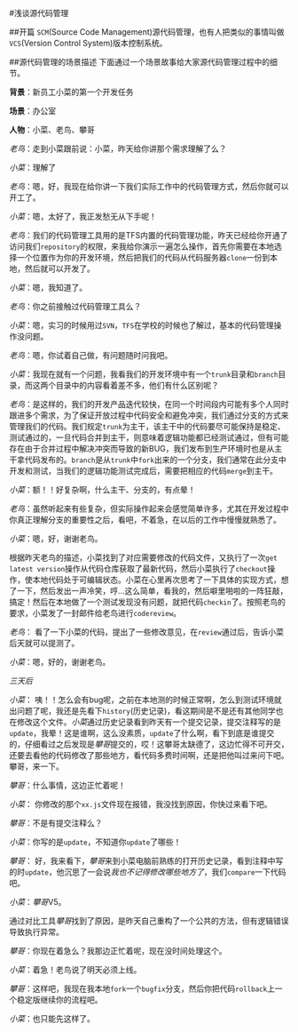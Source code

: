 #浅谈源代码管理

##开篇
`SCM`(Source Code Management)源代码管理，也有人把类似的事情叫做`VCS`(Version Control System)版本控制系统。

##源代码管理的场景描述
下面通过一个场景故事给大家源代码管理过程中的细节。

**背景**：新员工小菜的第一个开发任务

**场景**：办公室

**人物**：小菜、老鸟、攀哥

*老鸟*：走到小菜跟前说：小菜，昨天给你讲那个需求理解了么？

*小菜*：理解了

*老鸟*：嗯，好，我现在给你讲一下我们实际工作中的代码管理方式，然后你就可以开工了。

*小菜*：嗯，太好了，我正发愁无从下手呢！

*老鸟*：我们的代码管理工具用的是TFS内置的代码管理功能，昨天已经给你开通了访问我们`repository`的权限，来我给你演示一遍怎么操作，首先你需要在本地选择一个位置作为你的开发环境，然后把我们的代码从代码服务器`clone`一份到本地，然后就可以开发了。

*小菜*：嗯，我知道了。

*老鸟*：你之前接触过代码管理工具么？

*小菜*：嗯，实习的时候用过`SVN`，`TFS`在学校的时候也了解过，基本的代码管理操作没问题。

*老鸟*：嗯，你试着自己做，有问题随时问我吧。

*小菜*：我现在就有一个问题，我看我们的开发环境中有一个`trunk`目录和`branch`目录，而这两个目录中的内容看着差不多，他们有什么区别呢？

*老鸟*：是这样的，我们的开发产品迭代较快，在同一个时间段内可能有多个人同时跟进多个需求，为了保证开放过程中代码安全和避免冲突，我们通过分支的方式来管理我们的代码。我们规定`trunk`为主干，该主干中的代码要尽可能保持是稳定、测试通过的，一旦代码合并到主干，则意味着逻辑功能都已经测试通过，但有可能存在由于合并过程中解决冲突而导致的新BUG，我们发布到生产环境时也是从主干拿代码发布的。`branch`是从`trunk`中`fork`出来的一个分支，我们通常在此分支中开发和测试，当我们的逻辑功能测试完成后，需要把相应的代码`merge`到主干。

*小菜*：额！！好复杂啊，什么主干、分支的，有点晕！

*老鸟*：虽然听起来有些复杂，但实际操作起来会感觉简单许多，尤其在开发过程中你真正理解分支的重要性之后，看吧，不着急，在以后的工作中慢慢就熟悉了。

*小菜*：嗯，好，谢谢老鸟。

根据昨天老鸟的描述，小菜找到了对应需要修改的代码文件，又执行了一次`get latest version`操作从代码仓库获取了最新代码，然后小菜执行了`checkout`操作，使本地代码处于可编辑状态。小菜在心里再次思考了一下具体的实现方式，想了一下，然后发出一声冷笑，哼...这么简单，看我的，然后噼里啪啦的一阵狂敲，搞定！然后在本地做了一个测试发现没有问题，就把代码`checkin`了。按照老鸟的要求，小菜发了一封邮件给老鸟进行`codereview`。

*老鸟*：
看了一下小菜的代码，提出了一些修改意见，在`review`通过后，告诉小菜后天就可以提测了。

*小菜*：嗯，好的，谢谢老鸟。

*三天后*

*小菜*：
咦！！怎么会有bug呢，之前在本地测的时候正常啊，怎么到测试环境就出问题了呢，我还是先看下`history`(历史记录)，看这期间是不是还有其他同学也在修改这个文件。*小菜*通过历史记录看到昨天有一个提交记录，提交注释写的是`update`，我晕！这是谁啊，这么没素质，`update`了什么啊，看下到底是谁提交的，仔细看过之后发现是*攀哥*提交的，哎！这攀哥太缺德了，这边忙得不可开交，还要去看他的代码修改了那些地方，看代码多费时间啊，还是把他叫过来问下吧。攀哥，来一下。

*攀哥*：什么事情，这边正忙着呢！

*小菜*：
你修改的那个`xx.js`文件现在报错，我没找到原因，你快过来看下吧。

*攀哥*：不是有提交注释么？

*小菜*：你写的是`update`，不知道你`update`了哪些！

*攀哥*：
好，我来看下，*攀哥*来到小菜电脑前熟练的打开历史记录，看到注释中写的时`update`，他沉思了一会说*我也不记得修改哪些地方了*，我们`compare`一下代码吧。

*小菜*：*攀哥*V5。


通过对比工具*攀哥*找到了原因，是昨天自己重构了一个公共的方法，但有逻辑错误导致执行异常。

*攀哥*：你现在着急么？我那边正忙着呢，现在没时间处理这个。

*小菜*：着急！老鸟说了明天必须上线。

*攀哥*：这样吧，我现在我本地`fork`一个`bugfix`分支，然后你把代码`rollback`上一个稳定版继续你的流程吧。

*小菜*：也只能先这样了。